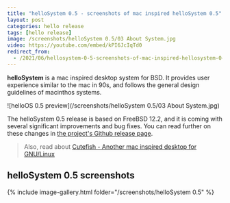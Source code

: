 ```yaml
---
title: "helloSystem 0.5 - screenshots of mac inspired helloSystem 0.5"
layout: post
categories: hello release
tags: [hello release]
image: /screenshots/helloSystem 0.5/03 About System.jpg
video: https://youtube.com/embed/kPI6JcIqTd0  
redirect_from:
  - /2021/06/hellosystem-0-5-screenshots-of-mac-inspired-hellosystem-0-5/
---
```


**helloSystem** is a mac inspired desktop system for BSD. It provides user experience similar to the mac in 90s, and follows the general design guidelines of macinthos systems.

![helloOS 0.5 preview](/screenshots/helloSystem 0.5/03 About System.jpg)

The helloSystem 0.5 release is based on FreeBSD 12.2, and it is coming with several significant improvements and bug fixes. You can read further on these changes in [the project's Github release page](https://github.com/helloSystem/ISO/releases/tag/r0.5.0).

> Also, read about [Cutefish  - Another mac inspired desktop for GNU/Linux](/manjaro-cutefish/)

## helloSystem 0.5 screenshots
{% include image-gallery.html folder="/screenshots/helloSystem 0.5" %}